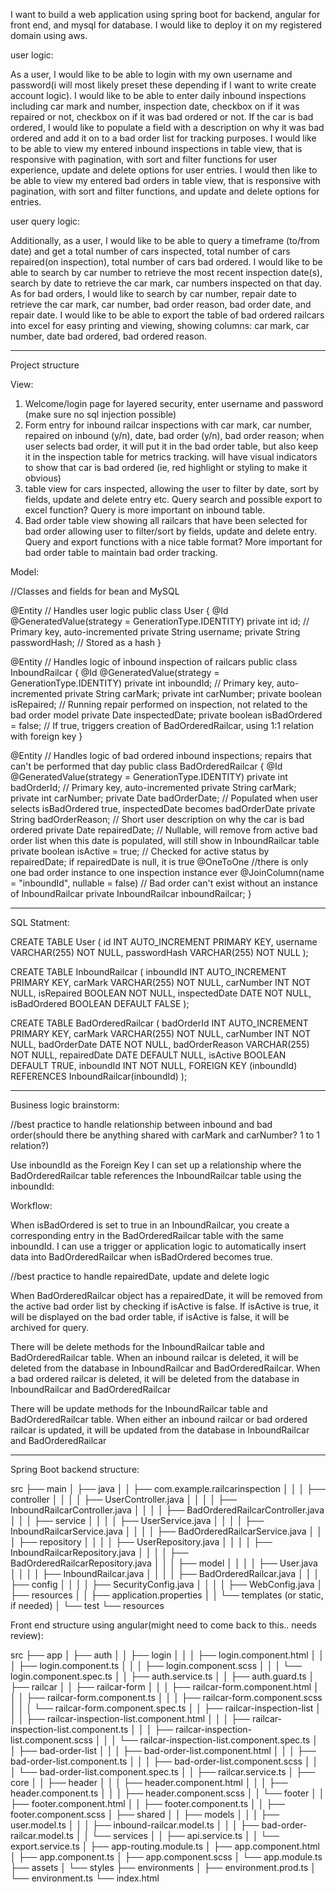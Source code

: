 I want to build a web application using spring boot for backend, angular for front end, and mysql for database. I would like to deploy it on my registered domain using aws. 

user logic:

As a user, I would like to be able to login with my own username and password(i will most likely preset these depending if I want to write create account logic). I would like to be able to enter daily inbound inspections including car mark and number, inspection date, checkbox on if it was repaired or not, checkbox on if it was bad ordered or not. If the car is bad ordered, I would like to populate a field with a description on why it was bad ordered and add it on to a bad order list for tracking purposes. I would like to be able to view my entered inbound inspections in table view, that is responsive with pagination, with sort and filter functions for user experience, update and delete options for user entries. I would then like to be able to view my entered bad orders in table view, that is responsive with pagination, with sort and filter functions, and update and delete options for entries.

user query logic:

Additionally, as a user, I would like to be able to query a timeframe (to/from date) and get a total number of cars inspected, total number of cars repaired(on inspection), total number of cars bad ordered. I would like to be able to search by car number to retrieve the most recent inspection date(s), search by date to retrieve the car mark, car numbers inspected on that day. As for bad orders, I would like to search by car number, repair date to retrieve the car mark, car number, bad order reason, bad order date, and repair date. I would like to be able to export the table of bad ordered railcars into excel for easy printing and viewing, showing columns: car mark, car number, date bad ordered, bad ordered reason. 

-----------------------------------------------------------------------------------------------------------------------------------------------


Project structure

View:

1. Welcome/login page for layered security, enter username and password (make sure no sql injection possible)
2. Form entry for inbound railcar inspections with car mark, car number, repaired on inbound (y/n), date, bad order (y/n), bad order reason; when user selects bad order, it will put it in the bad order table, but also keep it in the inspection table for metrics tracking. will have visual indicators to show that car is bad ordered (ie, red highlight or styling to make it obvious)
3. table view for cars inspected, allowing the user to filter by date, sort by fields, update and delete entry etc. Query search and possible export to excel function? Query is more important on inbound table.
4. Bad order table view showing all railcars that have been selected for bad order allowing user to filter/sort by fields, update and delete entry. Query and export functions with a nice table format? More important for bad order table to maintain bad order tracking.


Model:

//Classes and fields for bean and MySQL


@Entity
// Handles user logic
public class User {
    @Id
    @GeneratedValue(strategy = GenerationType.IDENTITY)
    private int id; // Primary key, auto-incremented
    private String username;
    private String passwordHash; // Stored as a hash
}

@Entity
// Handles logic of inbound inspection of railcars
public class InboundRailcar {
    @Id
    @GeneratedValue(strategy = GenerationType.IDENTITY)
    private int inboundId; // Primary key, auto-incremented
    private String carMark;
    private int carNumber;
    private boolean isRepaired; // Running repair performed on inspection, not related to the bad order model
    private Date inspectedDate;
    private boolean isBadOrdered = false; // If true, triggers creation of BadOrderedRailcar, using 1:1 relation with foreign key
}

@Entity
// Handles logic of bad ordered inbound inspections; repairs that can't be performed that day
public class BadOrderedRailcar {
    @Id
    @GeneratedValue(strategy = GenerationType.IDENTITY)
    private int badOrderId; // Primary key, auto-incremented
    private String carMark;
    private int carNumber;
    private Date badOrderDate; // Populated when user selects isBadOrdered true, inspectedDate becomes badOrderDate
    private String badOrderReason; // Short user description on why the car is bad ordered
    private Date repairedDate; // Nullable, will remove from active bad order list when this date is populated, will still show in InboundRailcar table
    private boolean isActive = true; // Checked for active status by repairedDate; if repairedDate is null, it is true
    @OneToOne //there is only one bad order instance to one inspection instance ever
    @JoinColumn(name = "inboundId", nullable = false) // Bad order can't exist without an instance of InboundRailcar
    private InboundRailcar inboundRailcar;
}

------------------

SQL Statment:


CREATE TABLE User (
    id INT AUTO_INCREMENT PRIMARY KEY,
    username VARCHAR(255) NOT NULL,
    passwordHash VARCHAR(255) NOT NULL
);

CREATE TABLE InboundRailcar (
    inboundId INT AUTO_INCREMENT PRIMARY KEY,
    carMark VARCHAR(255) NOT NULL,
    carNumber INT NOT NULL,
    isRepaired BOOLEAN NOT NULL,
    inspectedDate DATE NOT NULL,
    isBadOrdered BOOLEAN DEFAULT FALSE
);

CREATE TABLE BadOrderedRailcar (
    badOrderId INT AUTO_INCREMENT PRIMARY KEY,
    carMark VARCHAR(255) NOT NULL,
    carNumber INT NOT NULL,
    badOrderDate DATE NOT NULL,
    badOrderReason VARCHAR(255) NOT NULL,
    repairedDate DATE DEFAULT NULL,
    isActive BOOLEAN DEFAULT TRUE,
    inboundId INT NOT NULL,
    FOREIGN KEY (inboundId) REFERENCES InboundRailcar(inboundId)
);



----------------------------------------------------------------------------------------------------------------------------------------------------

Business logic brainstorm:

//best practice to handle relationship between inbound and bad order(should there be anything shared with carMark and carNumber? 1 to 1 relation?)

Use inboundId as the Foreign Key
I can set up a relationship where the BadOrderedRailcar table references the InboundRailcar table using the inboundId:

Workflow:

When isBadOrdered is set to true in an InboundRailcar, you create a corresponding entry in the BadOrderedRailcar table with the same inboundId.
I can use a trigger or application logic to automatically insert data into BadOrderedRailcar when isBadOrdered becomes true.




//best practice to handle repairedDate, update and delete logic

When BadOrderedRailcar object has a repairedDate, it will be removed from the active bad order list by checking if isActive is false. If isActive is true, it will be displayed on the bad order table, if isActive is false, it will be archived for query.


There will be delete methods for the InboundRailcar table and BadOrderedRailcar table. When an inbound railcar is deleted, it will be deleted from the database in InboundRailcar and BadOrderedRailcar. When a bad ordered railcar is deleted, it will be deleted from the database in InboundRailcar and BadOrderedRailcar

There will be update methods for the InboundRailcar table and BadOrderedRailcar table. When either an inbound railcar or bad ordered railcar is updated, it will be updated from the database in InboundRailcar and BadOrderedRailcar

--------------------------------------------------------------------------------------------------------------------------------------------------

Spring Boot backend structure:

src
├── main
│   ├── java
│   │   ├── com.example.railcarinspection
│   │   │   ├── controller
│   │   │   │   ├── UserController.java
│   │   │   │   ├── InboundRailcarController.java
│   │   │   │   ├── BadOrderedRailcarController.java
│   │   │   ├── service
│   │   │   │   ├── UserService.java
│   │   │   │   ├── InboundRailcarService.java
│   │   │   │   ├── BadOrderedRailcarService.java
│   │   │   ├── repository
│   │   │   │   ├── UserRepository.java
│   │   │   │   ├── InboundRailcarRepository.java
│   │   │   │   ├── BadOrderedRailcarRepository.java
│   │   │   ├── model
│   │   │   │   ├── User.java
│   │   │   │   ├── InboundRailcar.java
│   │   │   │   ├── BadOrderedRailcar.java
│   │   │   ├── config
│   │   │   │   ├── SecurityConfig.java
│   │   │   │   ├── WebConfig.java
│   ├── resources
│   │   ├── application.properties
│   │   └── templates (or static, if needed)
│   └── test
└── resources

Front end structure using angular(might need to come back to this.. needs review):

src
├── app
│   ├── auth
│   │   ├── login
│   │   │   ├── login.component.html
│   │   │   ├── login.component.ts
│   │   │   ├── login.component.scss
│   │   │   └── login.component.spec.ts
│   │   ├── auth.service.ts
│   │   ├── auth.guard.ts
│   ├── railcar
│   │   ├── railcar-form
│   │   │   ├── railcar-form.component.html 
│   │   │   ├── railcar-form.component.ts
│   │   │   ├── railcar-form.component.scss
│   │   │   └── railcar-form.component.spec.ts
│   │   ├── railcar-inspection-list
│   │   │   ├── railcar-inspection-list.component.html
│   │   │   ├── railcar-inspection-list.component.ts
│   │   │   ├── railcar-inspection-list.component.scss
│   │   │   └── railcar-inspection-list.component.spec.ts
│   │   ├── bad-order-list
│   │   │   ├── bad-order-list.component.html
│   │   │   ├── bad-order-list.component.ts
│   │   │   ├── bad-order-list.component.scss
│   │   │   └── bad-order-list.component.spec.ts
│   │   ├── railcar.service.ts 
│   ├── core
│   │   ├── header
│   │   │   ├── header.component.html
│   │   │   ├── header.component.ts
│   │   │   ├── header.component.scss
│   │   └── footer
│   │       ├── footer.component.html
│   │       ├── footer.component.ts
│   │       ├── footer.component.scss
│   ├── shared
│   │   ├── models
│   │   │   ├── user.model.ts
│   │   │   ├── inbound-railcar.model.ts
│   │   │   ├── bad-order-railcar.model.ts
│   │   └── services
│   │       ├── api.service.ts
│   │       └── export.service.ts
│   ├── app-routing.module.ts
│   ├── app.component.html
│   ├── app.component.ts
│   ├── app.component.scss
│   └── app.module.ts
├── assets
│   └── styles
├── environments
│   ├── environment.prod.ts
│   └── environment.ts
└── index.html



